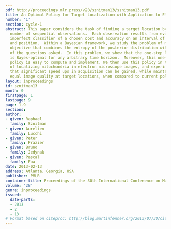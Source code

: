 ```yaml
---
pdf: http://proceedings.mlr.press/v28/sznitman13/sznitman13.pdf
title: An Optimal Policy for Target Localization with Application to Electron Microscopy
number: '1'
section: cycle-1
abstract: This paper considers the task of finding a target location by making a limited
  number of sequential observations.  Each observation results from evaluating an
  imperfect classifier of a chosen cost and accuracy on an interval of chosen length
  and position.  Within a Bayesian framework, we study the problem of minimizing an
  objective that combines the entropy of the posterior distribution with the cost
  of the questions asked.  In this problem, we show that the one-step lookahead policy
  is Bayes-optimal for any arbitrary time horizon.  Moreover, this one-step lookahead
  policy is easy to compute and implement. We then use this policy in the context
  of localizing mitochondria in electron microscope images, and experimentally show
  that significant speed ups in acquisition can be gained, while maintaining near
  equal image quality at target locations, when compared to current policies.
layout: inproceedings
id: sznitman13
month: 0
firstpage: 1
lastpage: 9
page: 1-9
sections: 
author:
- given: Raphael
  family: Sznitman
- given: Aurelien
  family: Lucchi
- given: Peter
  family: Frazier
- given: Bruno
  family: Jedynak
- given: Pascal
  family: Fua
date: 2013-02-13
address: Atlanta, Georgia, USA
publisher: PMLR
container-title: Proceedings of the 30th International Conference on Machine Learning
volume: '28'
genre: inproceedings
issued:
  date-parts:
  - 2013
  - 2
  - 13
# Format based on citeproc: http://blog.martinfenner.org/2013/07/30/citeproc-yaml-for-bibliographies/
---
```


